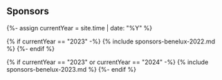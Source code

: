 ## Sponsors
{%- assign currentYear = site.time | date: "%Y" %}

{% if currentYear == "2023" -%}
  {% include sponsors-benelux-2022.md %} 
{%- endif %}

{% if currentYear == "2023" or currentYear == "2024" -%}
  {% include sponsors-benelux-2023.md %} 
{%- endif %}
